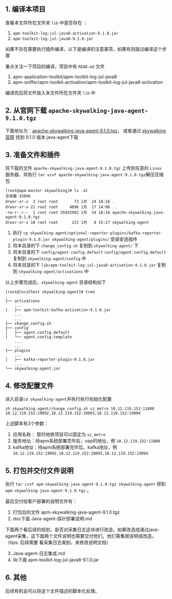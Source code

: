 ## 1. 编译本项目
查看本文件所在文件夹 `lib` 中是否存在 ：
1. `apm-toolkit-log-jul-java8-activation-9.1.0.jar`
2. `apm-toolkit-log-jul-java8-9.1.0.jar`

如果不存在需要执行插件编译，以下是编译的注意事项，如果有则跳过编译这个步骤

重点关注一下项目的编译，项目中有 `READ.md` 文件
1. apm-application-toolkit/apm-toolkit-log-jul-java8
2. apm-sniffer/apm-toolkit-activation/apm-toolkit-log-jul-java8-activation

编译完后将文件放入本文件所在文件夹 `lib` 中

## 2. 从官网下载 `apache-skywalking-java-agent-9.1.0.tgz`

下载地址为：[apache-skywalking-java-agent-9.1.0.tgz](https://dlcdn.apache.org/skywalking/java-agent/9.1.0/apache-skywalking-java-agent-9.1.0.tgz "apache-skywalking-java-agent-9.1.0.tgz")，
或者通过 [skywalking官网](https://skywalking.apache.org/downloads) 找到 9.1.0 版本 java-agent下载

## 3. 准备文件和插件

将下载的文件 `apache-skywalking-java-agent-9.1.0.tgz` 上传到任意的 `Linux` 服务器，并执行 `tar xzvf apache-skywalking-java-agent-9.1.0.tgz`解压压缩包
```shell
[root@apm-master skywalking]# ls -al
总用量 35096
drwxr-xr-x  3 root root       73 1月  24 18:16 .
drwxr-xr-x 21 root root     4096 1月  17 14:06 ..
-rw-r--r--  1 root root 35932982 1月  24 18:16 apache-skywalking-java-agent-9.1.0.tgz
drwxr-xr-x 10 root root      221 1月   8 15:27 skywalking-agent
```

1. 执行 `cp skywalking-agent/optional-reporter-plugins/kafka-reporter-plugin-9.1.0.jar skywalking-agent/plugins/` 安装安选插件  
2. 将本目录的下 `change_config.sh`  复制到 `skywalking-agent/` 下  
3. 将本目录的下 `config/agent.config.default` `config/agent.config.default` 复制到 `skywalking-agent/config` 中
4. 将本目录的下 `lib/apm-toolkit-log-jul-java8-activation-9.1.0.jar` 复制到 `skywalking-agent/activations` 中


以上步骤完成后，`skywalking-agent` 目录结构如下

```shell
[root@localhost skywalking-agent]# tree
.
├── activations
    ...
│   ├── apm-toolkit-kafka-activation-9.1.0.jar
    ...
    ...
├── change_config.sh
├── config
│   ├── agent.config.default
│   └── agent.config.template
    ...
    ...
├── plugins
    ...
│   ├── kafka-reporter-plugin-9.1.0.jar
    ...
└── skywalking-agent.jar

```

## 4. 修改配置文件

进入目录`cd skywalking-agent`并执行执行初始化配置

`sh skywalking-agent/change_config.sh sz_metro 10.12.119.152:11800 10.12.119.152:19092,10.12.119.152:19093,10.12.119.152:19094`

上述脚本有3个参数：
1. 应用名称： 暂时地铁项目可以固定为 `sz_metro`
2. 服务地址：待apm系统部署完毕后，oap的地址，例 `10.12.119.152:11800`
3. kafka地址：待apm系统部署完毕后，kafka地址，例 `10.12.119.152:19092,10.12.119.152:19093,10.12.119.152:19094`

## 5. 打包并交付文件说明

执行 `tar czvf apm-skywalking-java-agent-9.1.0.tgz skywalking-agent` 得到 `apm-skywalking-java-agent-9.1.0.tgz` 。

最后交付给客户部署的说明文件有：
1. 打包后的文件 apm-skywalking-java-agent-9.1.0.tgz
2. doc下面  Java-agent-探针部署说明.md


下面两个看后续的规划，是否对采集日志这块进行改造，如果改造成通过java-agent采集，这下面两个文件说明也需要交付他们，他们需集按说明成改造。（tips: 后续需要 看采集日志类别，来修改说明文档）

3. Java-agent-日志集成.md
4. lib下面 apm-toolkit-log-jul-java8-9.1.0.jar

## 6. 其他

后续有机会可以将这个文件描述的脚本化处理。